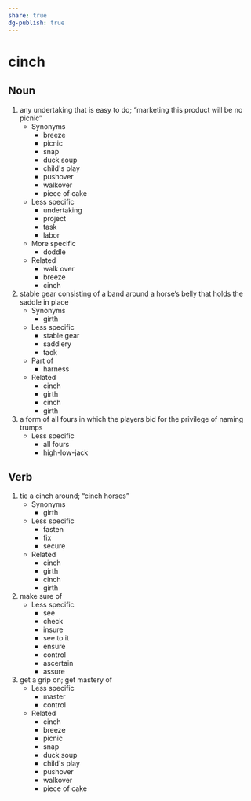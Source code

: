 ```yaml
---
share: true
dg-publish: true
---
```

# cinch


## Noun

1. any undertaking that is easy to do; “marketing this product will be no picnic”
	- Synonyms
		- breeze
		- picnic
		- snap
		- duck soup
		- child's play
		- pushover
		- walkover
		- piece of cake
	- Less specific
		- undertaking
		- project
		- task
		- labor
	- More specific
		- doddle
	- Related
		- walk over
		- breeze
		- cinch
2. stable gear consisting of a band around a horse’s belly that holds the saddle in place
	- Synonyms
		- girth
	- Less specific
		- stable gear
		- saddlery
		- tack
	- Part of
		- harness
	- Related
		- cinch
		- girth
		- cinch
		- girth
3. a form of all fours in which the players bid for the privilege of naming trumps
	- Less specific
		- all fours
		- high-low-jack

## Verb

1. tie a cinch around; “cinch horses”
	- Synonyms
		- girth
	- Less specific
		- fasten
		- fix
		- secure
	- Related
		- cinch
		- girth
		- cinch
		- girth
2. make sure of
	- Less specific
		- see
		- check
		- insure
		- see to it
		- ensure
		- control
		- ascertain
		- assure
3. get a grip on; get mastery of
	- Less specific
		- master
		- control
	- Related
		- cinch
		- breeze
		- picnic
		- snap
		- duck soup
		- child's play
		- pushover
		- walkover
		- piece of cake

